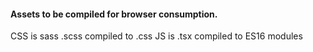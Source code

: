 #### Assets to be compiled for browser consumption.

CSS is sass .scss compiled to .css
JS is .tsx compiled to ES16 modules